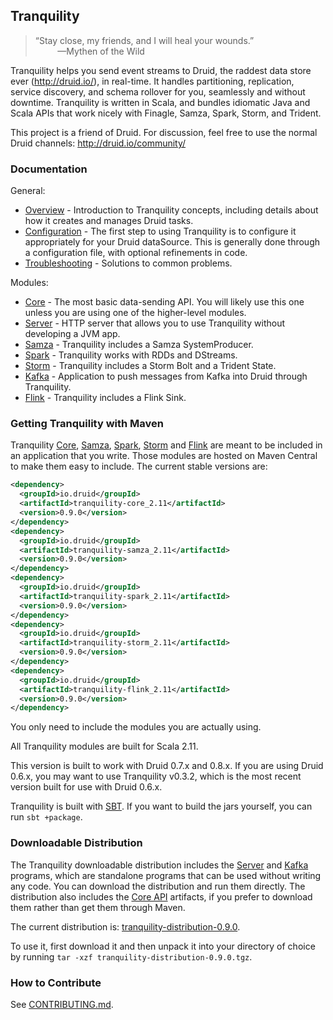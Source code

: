 ## Tranquility

> &#8220;Stay close, my friends, and I will heal your wounds.&#8221;<br />
> &nbsp;&nbsp;&nbsp;&nbsp;&nbsp;&nbsp;&nbsp;&nbsp;&nbsp;&mdash;Mythen of the Wild

Tranquility helps you send event streams to Druid, the raddest data store ever (http://druid.io/), in real-time. It
handles partitioning, replication, service discovery, and schema rollover for you, seamlessly and without downtime.
Tranquility is written in Scala, and bundles idiomatic Java and Scala APIs that work nicely with Finagle, Samza, Spark,
Storm, and Trident.

This project is a friend of Druid. For discussion, feel free to use the normal Druid channels: http://druid.io/community/

### Documentation

General:

- [Overview](docs/overview.md) - Introduction to Tranquility concepts, including details about how it creates and
  manages Druid tasks.
- [Configuration](docs/configuration.md) - The first step to using Tranquility is to configure it appropriately for your
  Druid dataSource. This is generally done through a configuration file, with optional refinements in code.
- [Troubleshooting](docs/trouble.md) - Solutions to common problems.

Modules:

- [Core](docs/core.md) - The most basic data-sending API. You will likely use this one unless you are using
  one of the higher-level modules.
- [Server](docs/server.md) - HTTP server that allows you to use Tranquility without developing a JVM app.
- [Samza](docs/samza.md) - Tranquility includes a Samza SystemProducer.
- [Spark](docs/spark.md) - Tranquility works with RDDs and DStreams.
- [Storm](docs/storm.md) - Tranquility includes a Storm Bolt and a Trident State.
- [Kafka](docs/kafka.md) - Application to push messages from Kafka into Druid through Tranquility.
- [Flink](docs/flink.md) - Tranquility includes a Flink Sink.

### Getting Tranquility with Maven

Tranquility [Core](docs/core.md), [Samza](docs/samza.md), [Spark](docs/spark.md), [Storm](docs/storm.md) and 
[Flink](docs/flink.md) are meant to be included in an application that you write. Those modules are hosted on Maven 
Central to make them easy to include. The current stable versions are:

```xml
<dependency>
  <groupId>io.druid</groupId>
  <artifactId>tranquility-core_2.11</artifactId>
  <version>0.9.0</version>
</dependency>
<dependency>
  <groupId>io.druid</groupId>
  <artifactId>tranquility-samza_2.11</artifactId>
  <version>0.9.0</version>
</dependency>
<dependency>
  <groupId>io.druid</groupId>
  <artifactId>tranquility-spark_2.11</artifactId>
  <version>0.9.0</version>
</dependency>
<dependency>
  <groupId>io.druid</groupId>
  <artifactId>tranquility-storm_2.11</artifactId>
  <version>0.9.0</version>
</dependency>
<dependency>
  <groupId>io.druid</groupId>
  <artifactId>tranquility-flink_2.11</artifactId>
  <version>0.9.0</version>
</dependency>
```

You only need to include the modules you are actually using.

All Tranquility modules are built for Scala 2.11.

This version is built to work with Druid 0.7.x and 0.8.x. If you are using Druid 0.6.x, you may want to use Tranquility
v0.3.2, which is the most recent version built for use with Druid 0.6.x.

Tranquility is built with [SBT](http://www.scala-sbt.org/). If you want to build the jars yourself, you can
run `sbt +package`.

### Downloadable Distribution

The Tranquility downloadable distribution includes the [Server](docs/server.md) and [Kafka](docs/kafka.md) programs,
which are standalone programs that can be used without writing any code. You can download the distribution and
run them directly. The distribution also includes the [Core API](docs/core.md) artifacts, if you prefer to download
them rather than get them through Maven.

The current distribution is:
[tranquility-distribution-0.9.0](http://static.druid.io/tranquility/releases/tranquility-distribution-0.9.0.tgz).

To use it, first download it and then unpack it into your directory of choice by running
`tar -xzf tranquility-distribution-0.9.0.tgz`.

### How to Contribute

See [CONTRIBUTING.md](CONTRIBUTING.md).
